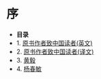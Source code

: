 # 序

*   **目录**
*   1\. [原书作者致中国读者(英文)](preface_author_en.md)
*   2\. [原书作者致中国读者(译文)](preface_author_cn.md)
*   3\. [黄毅](preface_huang_yi.md)
*   4\. [杨春敏](preface_chunmin_yang.md)